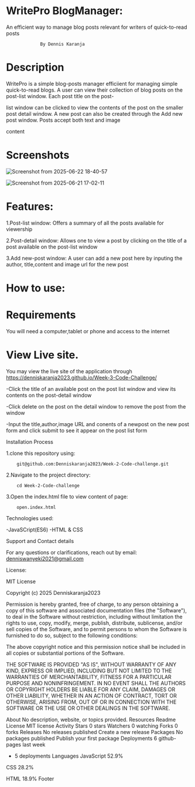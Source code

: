 # WritePro BlogManager:
An efficient way to manage blog posts relevant for writers of quick-to-read posts

                 By Dennis Karanja
# Description
WritePro is a simple blog-posts manager efficiient for managing simple quick-to-read blogs. A user can view their collection of blog posts on the post-list window. Each post title on the post-

list window can be clicked to view the contents of the post on the smaller post detail window. A new post can also be created through the Add new post window. Posts accept both text and image 

content
# Screenshots
![Screenshot from 2025-06-22 18-40-57](https://github.com/user-attachments/assets/80cb610c-5da4-40e7-bc6e-1ef1c5786f09)

![Screenshot from 2025-06-21 17-02-11](https://github.com/user-attachments/assets/0bf3d201-f9bc-403f-bb70-44c2cd9414b7)
# Features:

1.Post-list window: Offers a summary of all the posts available for viewership

2.Post-detail window: Allows one to view a post by clicking on the title of a post available on the post-list window

3.Add new-post window: A user can add a new post here by inputing the author, title,content and image url for the new post

# How to use:

# Requirements

You will need a computer,tablet or phone and access to the internet

# View Live site.

You may view the live site of the application through https://denniskaranja2023.github.io/Week-3-Code-Challenge/

-Click the title of an available post on the post list window and view its contents on the post-detail window

-Click delete on the post on the detail window to remove the post from the window

-Input the title,author,image URL and conents of a newpost on the new post form and click submit to see it appear on the post list form

Installation Process

1.clone this repository using:

        git@github.com:Denniskaranja2023/Week-2-Code-challenge.git
2.Navigate to the project directory:

        cd Week-2-Code-challenge
3.Open the index.html file to view content of page:

        open.index.html
Technologies used:

-JavaSCript(ES6) -HTML & CSS

Support and Contact details

For any questions or clarifications, reach out by email: denniswanyeki2021@gmail.com

License:

MIT License

Copyright (c) 2025 Denniskaranja2023

Permission is hereby granted, free of charge, to any person obtaining a copy of this software and associated documentation files (the "Software"), to deal in the Software without restriction, including without limitation the rights to use, copy, modify, merge, publish, distribute, sublicense, and/or sell copies of the Software, and to permit persons to whom the Software is furnished to do so, subject to the following conditions:

The above copyright notice and this permission notice shall be included in all copies or substantial portions of the Software.

THE SOFTWARE IS PROVIDED "AS IS", WITHOUT WARRANTY OF ANY KIND, EXPRESS OR IMPLIED, INCLUDING BUT NOT LIMITED TO THE WARRANTIES OF MERCHANTABILITY, FITNESS FOR A PARTICULAR PURPOSE AND NONINFRINGEMENT. IN NO EVENT SHALL THE AUTHORS OR COPYRIGHT HOLDERS BE LIABLE FOR ANY CLAIM, DAMAGES OR OTHER LIABILITY, WHETHER IN AN ACTION OF CONTRACT, TORT OR OTHERWISE, ARISING FROM, OUT OF OR IN CONNECTION WITH THE SOFTWARE OR THE USE OR OTHER DEALINGS IN THE SOFTWARE.

About
No description, website, or topics provided.
Resources
 Readme
License
 MIT license
 Activity
Stars
 0 stars
Watchers
 0 watching
Forks
 0 forks
Releases
No releases published
Create a new release
Packages
No packages published
Publish your first package
Deployments
6
 github-pages last week
+ 5 deployments
Languages
JavaScript
52.9%
 
CSS
28.2%
 
HTML
18.9%
Footer
